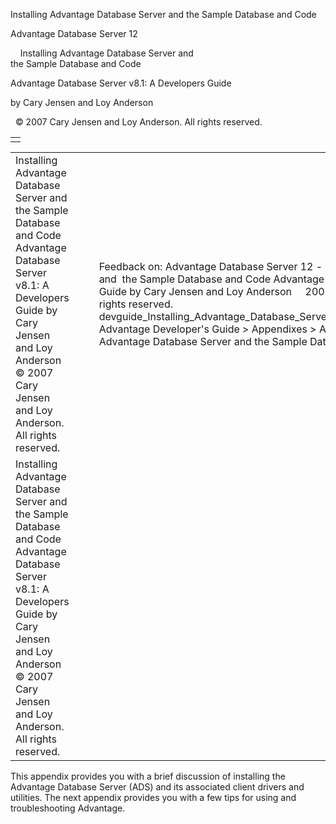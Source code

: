 Installing Advantage Database Server and the Sample Database and Code




Advantage Database Server 12  

    Installing Advantage Database Server and   
the Sample Database and Code

Advantage Database Server v8.1: A Developers Guide

by Cary Jensen and Loy Anderson

  © 2007 Cary Jensen and Loy Anderson. All rights reserved.

|  |
| --- |
|  |

|  |  |  |  |  |
| --- | --- | --- | --- | --- |
| Installing Advantage Database Server and   the Sample Database and Code  Advantage Database Server v8.1: A Developers Guide  by Cary Jensen and Loy Anderson    © 2007 Cary Jensen and Loy Anderson. All rights reserved. |  |  | Feedback on: Advantage Database Server 12 -     Installing Advantage Database Server and  the Sample Database and Code Advantage Database Server v8.1: A Developers Guide by Cary Jensen and Loy Anderson     2007 Cary Jensen and Loy Anderson. All rights reserved. devguide\_Installing\_Advantage\_Database\_Server\_and\_the\_Sample\_Database\_and\_Code Advantage Developer's Guide > Appendixes > Appendix A - Installation > Installing Advantage Database Server and the Sample Database and Code / Dear Support Staff, |  |
| Installing Advantage Database Server and   the Sample Database and Code  Advantage Database Server v8.1: A Developers Guide  by Cary Jensen and Loy Anderson    © 2007 Cary Jensen and Loy Anderson. All rights reserved. |  |  |  |  |

This appendix provides you with a brief discussion of installing the Advantage Database Server (ADS) and its associated client drivers and utilities. The next appendix provides you with a few tips for using and troubleshooting Advantage.